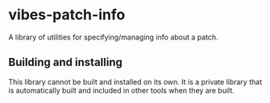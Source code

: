 # vibes-patch-info

A library of utilities for specifying/managing info about a patch.


## Building and installing

This library cannot be built and installed on its own. It is a private library that is automatically built and included in other tools when they are built.
